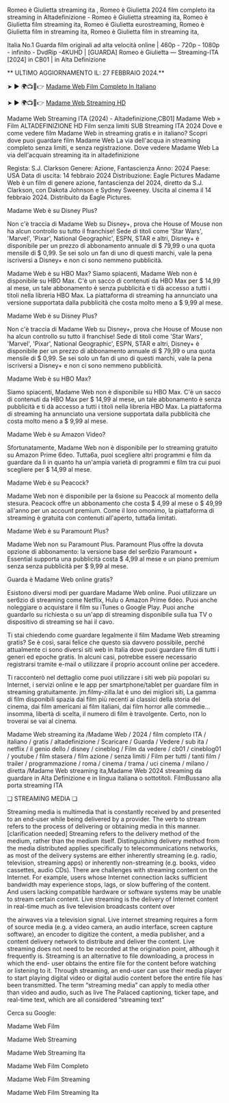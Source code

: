 Romeo è Giulietta streaming ita , Romeo è Giulietta 2024 film completo ita streaming in Altadefinizione - Romeo è Giulietta streaming ita, Romeo è Giulietta film streaming ita, Romeo è Giulietta eurostreaming, Romeo è Giulietta film in streaming ita, Romeo è Giulietta film in streaming ita,

Italia No.1 Guarda film originali ad alta velocità online | 460p - 720p - 1080p - infinito - DvdRip -4KUHD | [GUARDA] Romeo è Giulietta — Streaming-ITA [2024] in CB01 | in Alta Definizione

** ULTIMO AGGIORNAMENTO IL: 27 FEBBRAIO 2024.**

➤ ► 🌍📺📱👉 [Madame Web Film Completo In Italiano](https://jm.filmy-zilla.lat/it/movie/634492)

➤ ► 🌍📺📱👉 [Madame Web Streaming HD](https://jm.filmy-zilla.lat/it/movie/634492)

Madame Web Streaming ITA (2024) - Altadefinizione,CB01] Madame Web » Film ALTADEFINIZIONE HD Film senza limiti SUB Streaming ITA 2024 Dove e come vedere film Madame Web in streaming gratis e in italiano? Scopri dove puoi guardare film Madame Web La via dell'acqua in streaming completo senza limiti, e senza registrazione. Dove vedere Madame Web La via dell'acquain streaming ita in altadefinizione

Regista: S.J. Clarkson
Genere: Azione, Fantascienza
Anno: 2024
Paese: USA
Data di uscita: 14 febbraio 2024
Distribuzione: Eagle Pictures
Madame Web è un film di genere azione, fantascienza del 2024, diretto da S.J. Clarkson, con Dakota Johnson e Sydney Sweeney. Uscita al cinema il 14 febbraio 2024. Distribuito da Eagle Pictures.

Madame Web è su Disney Plus?

Non c'è traccia di Madame Web su Disney+, prova che House of Mouse non ha alcun controllo su tutto il franchise! Sede di titoli come 'Star Wars', 'Marvel', 'Pixar', National Geographic', ESPN, STAR e altri, Disney+ è disponibile per un prezzo di abbonamento annuale di $ 79,99 o una quota mensile di $ 0,99. Se sei solo un fan di uno di questi marchi, vale la pena iscriversi a Disney+ e non ci sono nemmeno pubblicità.

Madame Web è su HBO Max? Siamo spiacenti, Madame Web non è disponibile su HBO Max. C'è un sacco di contenuti da HBO Max per $ 14,99 al mese, un tale abbonamento è senza pubblicità e ti dà accesso a tutti i titoli nella libreria HBO Max. La piattaforma di streaming ha annunciato una versione supportata dalla pubblicità che costa molto meno a $ 9,99 al mese.

Madame Web è su Disney Plus?

Non c'è traccia di Madame Web su Disney+, prova che House of Mouse non ha alcun controllo su tutto il franchise! Sede di titoli come 'Star Wars', 'Marvel', 'Pixar', National Geographic', ESPN, STAR e altri, Disney+ è disponibile per un prezzo di abbonamento annuale di $ 79,99 o una quota mensile di $ 0,99. Se sei solo un fan di uno di questi marchi, vale la pena iscriversi a Disney+ e non ci sono nemmeno pubblicità.

Madame Web è su HBO Max?

Siamo spiacenti, Madame Web non è disponibile su HBO Max. C'è un sacco di contenuti da HBO Max per $ 14,99 al mese, un tale abbonamento è senza pubblicità e ti dà accesso a tutti i titoli nella libreria HBO Max. La piattaforma di streaming ha annunciato una versione supportata dalla pubblicità che costa molto meno a $ 9,99 al mese.

Madame Web è su Amazon Video?

Sfortunatamente, Madame Web non è disponibile per lo streaming gratuito su Amazon Prime 6deo. Tutta6a, puoi scegliere altri programmi e film da guardare da lì in quanto ha un'ampia varietà di programmi e film tra cui puoi scegliere per $ 14,99 al mese.

Madame Web è su Peacock?

Madame Web non è disponibile per la 6sione su Peacock al momento della stesura. Peacock offre un abbonamento che costa $ 4,99 al mese o $ 49,99 all'anno per un account premium. Come il loro omonimo, la piattaforma di streaming è gratuita con contenuti all'aperto, tutta6a limitati.

Madame Web è su Paramount Plus?

Madame Web non su Paramount Plus. Paramount Plus offre la dovuta opzione di abbonamento: la versione base del ser6zio Paramount + Essential supporta una pubblicità costa $ 4,99 al mese e un piano premium senza senza pubblicità per $ 9,99 al mese.

Guarda è Madame Web online gratis?

Esistono diversi modi per guardare Madame Web online. Puoi utilizzare un ser6zio di streaming come Netflix, Hulu o Amazon Prime 6deo. Puoi anche noleggiare o acquistare il film su iTunes o Google Play. Puoi anche guardarlo su richiesta o su un'app di streaming disponibile sulla tua TV o dispositivo di streaming se hai il cavo.

Ti stai chiedendo come guardare legalmente il film Madame Web streaming gratis? Se è così, sarai felice che questo sia davvero possibile, perché attualmente ci sono diversi siti web in Italia dove puoi guardare film di tutti i generi ed epoche gratis. In alcuni casi, potrebbe essere necessario registrarsi tramite e-mail o utilizzare il proprio account online per accedere.

Ti racconterò nel dettaglio come puoi utilizzare i siti web più popolari su Internet, i servizi online e le app per smartphone/tablet per guardare film in streaming gratuitamente. jm.filmy-zilla.lat è uno dei migliori siti, La gamma di film disponibili spazia dai film più recenti ai classici della storia del cinema, dai film americani ai film italiani, dai film horror alle commedie... insomma, libertà di scelta, il numero di film è travolgente. Certo, non lo troverai se vai al cinema.

Madame Web streaming ita /Madame Web / 2024 / film completo ITA / italiano / gratis / altadefinizione / Scaricare / Guarda / Vedere / sub ita / netflix / il genio dello / disney / cineblog / Film da vedere / cb01 / cineblog01 / youtube / film stasera / film azione / senza limiti / Film per tutti / tanti film / trailer / programmazione / roma / cinema / trama / uci cinema / milano / diretta /Madame Web streaming ita,Madame Web 2024 streaming da guardare in Alta Definizione e in lingua italiana o sottotitoli. FilmBussano alla porta streaming ITA

❏ STREAMING MEDIA ❏

Streaming media is multimedia that is constantly received by and presented to an end-user while being delivered by a provider. The verb to stream refers to the process of delivering or obtaining media in this manner.[clarification needed] Streaming refers to the delivery method of the medium, rather than the medium itself. Distinguishing delivery method from the media distributed applies specifically to telecommunications networks, as most of the delivery systems are either inherently streaming (e.g. radio, television, streaming apps) or inherently non-streaming (e.g. books, video cassettes, audio CDs). There are challenges with streaming content on the Internet. For example, users whose Internet connection lacks sufficient bandwidth may experience stops, lags, or slow buffering of the content. And users lacking compatible hardware or software systems may be unable to stream certain content. Live streaming is the delivery of Internet content in real-time much as live television broadcasts content over

the airwaves via a television signal. Live internet streaming requires a form of source media (e.g. a video camera, an audio interface, screen capture software), an encoder to digitize the content, a media publisher, and a content delivery network to distribute and deliver the content. Live streaming does not need to be recorded at the origination point, although it frequently is. Streaming is an alternative to file downloading, a process in which the end- user obtains the entire file for the content before watching or listening to it. Through streaming, an end-user can use their media player to start playing digital video or digital audio content before the entire file has been transmitted. The term “streaming media” can apply to media other than video and audio, such as live The Palaced captioning, ticker tape, and real-time text, which are all considered “streaming text”

Cerca su Google:

Madame Web Film

Madame Web Streaming

Madame Web Streaming Ita

Madame Web Film Completo

Madame Web Film Streaming

Madame Web Film Streaming Ita
